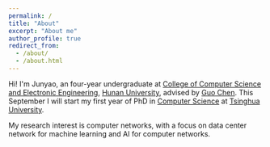 ```yaml
---
permalink: /
title: "About"
excerpt: "About me"
author_profile: true
redirect_from: 
  - /about/
  - /about.html
---
```


Hi! I'm Junyao, an four-year undergraduate at [College of Computer Science and Electronic Engineering](http://csee.hnu.edu.cn), [Hunan University](https://www.hnu.edu.cn), advised by [Guo Chen](https://1989chenguo.github.io). This September I will start my first year of PhD in [Computer Science](http://www.cs.tsinghua.edu.cn) at [Tsinghua University](https://www.tsinghua.edu.cn/publish/thu2018/index.html).

My research interest is computer networks, with a focus on data center network for machine learning and AI for computer networks. 